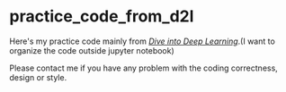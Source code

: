# practice_code_from_d2l

Here's my practice code mainly from [_Dive into Deep Learning_](https://d2l.ai/index.html).(I want to organize the code outside jupyter notebook)


Please contact me if you have any problem with the coding correctness, design or style.
